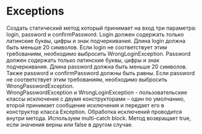# Exceptions
Создать статический метод который принимает на вход три параметра: login, password и confirmPassword.
Login должен содержать только латинские буквы, цифры и знак подчеркивания.
Длина login должна быть меньше 20 символов. Если login не соответствует этим требованиям, необходимо выбросить WrongLoginException.
Password должен содержать только латинские буквы, цифры и знак подчеркивания. Длина password должна быть меньше 20 символов. Также password и confirmPassword должны быть равны. Если password не соответствует этим требованиям, необходимо выбросить WrongPasswordException.  
WrongPasswordException и WrongLoginException - пользовательские классы исключения с двумя конструкторами – один по умолчанию, второй принимает сообщение исключения и передает его в конструктор класса Exception.
Обработка исключений проводится внутри метода.
Используем multi-catch block.
Метод возвращает true, если значения верны или false в другом случае. 
